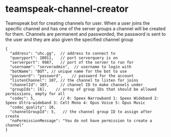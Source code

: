 teamspeak-channel-creator
=========================

Teamspeak bot for creating channels for user. When a user joins the 
specific channel and has one of the server groups a channel will be
created for them. Channels are permanent and passworded, the password
is sent to the user and they are also given the specified channel group

    {
      "address": "uhc.gg",  // address to connect to
      "queryport": 10011,   // port serverquery is on
      "serverport": 9987,   // port of the server to run for
      "username": "serveradmin",  // username to login with
      "botName": "BOT", // unique name for the bot to use
      "password": "password",    // password for the account
      "listenChannel": 107, // the channel to listen for joins
      "channelId": 107,     // channel ID to make channels under
      "groupIds": [6],    // array of group IDs that should be allowed permissions, empty for all
      "codec": 5,           // 0: Speex Narrowband 1: Speex Wideband 2: Speex Ultra-wideband 3: Celt Mono 4: Opus Voice 5: Opus Music
      "codec_quality": 10,
      "channelGroupId": 5,   // the channel group ID to assign after create
      "noPermissionMessage": "You do not have permission to create a channel"
    }